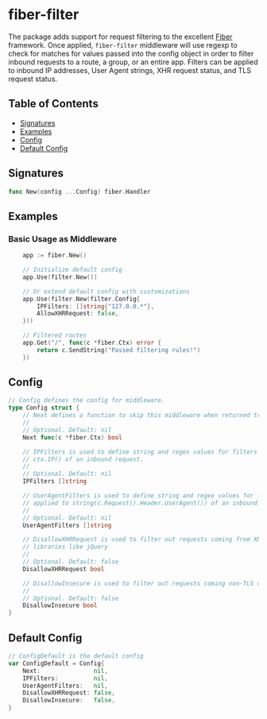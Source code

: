 # fiber-filter

The package adds support for request filtering to the excellent [Fiber](https://gofiber.io/) framework. Once applied, `fiber-filter` middleware will use regexp to check for matches for values passed into the config object in order to filter inbound requests to a route, a group, or an entire app. Filters can be applied to inbound IP addresses, User Agent strings, XHR request status, and TLS request status.

## Table of Contents

- [Signatures](#signatures)
- [Examples](#examples)
- [Config](#config)
- [Default Config](#default-config)

## Signatures

```go
func New(config ...Config) fiber.Handler
```

## Examples

### Basic Usage as Middleware

```go
    app := fiber.New()

    // Initialize default config
    app.Use(filter.New())

    // Or extend default config with customizations
    app.Use(filter.New(filter.Config{
        IPFilters: []string{"127.0.0.*"},
        AllowXHRRequest: false,
    }))

    // Filtered routes
    app.Get("/", func(c *fiber.Ctx) error {
        return c.SendString("Passed filtering rules!")
    })

```

## Config

```go
// Config defines the config for middleware.
type Config struct {
	// Next defines a function to skip this middleware when returned true.
	//
	// Optional. Default: nil
	Next func(c *fiber.Ctx) bool

	// IPFilters is used to define string and regex values for filters applied to
	// ctx.IP() of an inbound request.
	//
	// Optional. Default: nil
	IPFilters []string

	// UserAgentFilters is used to define string and regex values for filters
	// applied to string(c.Request().Header.UserAgent()) of an inbound request.
	//
	// Optional. Default: nil
	UserAgentFilters []string

	// DisallowXHRRequest is used to filter out requests coming from XHR client
	// libraries like jQuery
	//
	// Optional. Default: false
	DisallowXHRRequest bool

	// DisallowInsecure is used to filter out requests coming non-TLS connections
	//
	// Optional. Default: false
	DisallowInsecure bool
}
```

## Default Config

```go
// ConfigDefault is the default config
var ConfigDefault = Config{
	Next:               nil,
	IPFilters:          nil,
	UserAgentFilters:   nil,
	DisallowXHRRequest: false,
	DisallowInsecure:   false,
}
```
